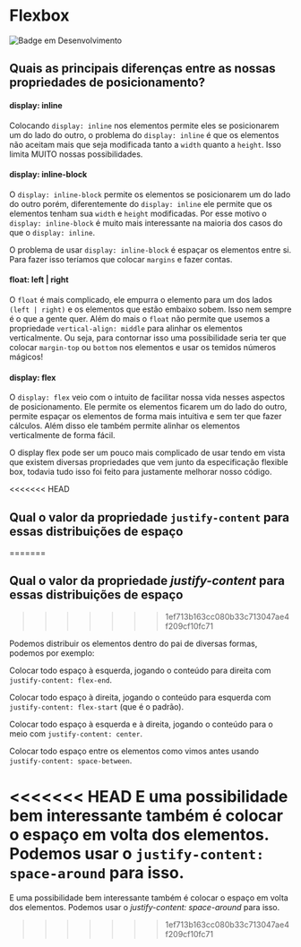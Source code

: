 # Flexbox
![Badge em Desenvolvimento](http://img.shields.io/static/v1?label=STATUS&message=EM%20DESENVOLVIMENTO&color=GREEN&style=for-the-badge)
## Quais as principais diferenças entre as nossas propriedades de posicionamento?

#### display: inline

Colocando ``display: inline`` nos elementos permite eles se posicionarem um do lado do outro, o problema do ``display: inline`` é que os elementos não aceitam mais que seja modificada tanto a ``width`` quanto a ``height``. Isso limita MUITO nossas possibilidades.

#### display: inline-block

O ``display: inline-block`` permite os elementos se posicionarem um do lado do outro porém, diferentemente do ``display: inline`` ele permite que os elementos tenham sua ``width`` e ``height`` modificadas. Por esse motivo o ``display: inline-block`` é muito mais interessante na maioria dos casos do que o ``display: inline``.

O problema de usar ``display: inline-block`` é espaçar os elementos entre si. Para fazer isso teríamos que colocar ``margins`` e fazer contas.

#### float: left | right

O ``float`` é mais complicado, ele empurra o elemento para um dos lados ``(left | right)`` e os elementos que estão embaixo sobem. Isso nem sempre é o que a gente quer. Além do mais o ``float`` não permite que usemos a propriedade ``vertical-align: middle`` para alinhar os elementos verticalmente. Ou seja, para contornar isso uma possibilidade seria ter que colocar ``margin-top`` ou ``bottom`` nos elementos e usar os temidos números mágicos!

#### display: flex

O ``display: flex`` veio com o intuito de facilitar nossa vida nesses aspectos de posicionamento. Ele permite os elementos ficarem um do lado do outro, permite espaçar os elementos de forma mais intuitiva e sem ter que fazer cálculos. Além disso ele também permite alinhar os elementos verticalmente de forma fácil.

O display flex pode ser um pouco mais complicado de usar tendo em vista que existem diversas propriedades que vem junto da especificação flexible box, todavia tudo isso foi feito para justamente melhorar nosso código.

<<<<<<< HEAD
## Qual o valor da propriedade ``justify-content`` para essas distribuições de espaço
=======
## Qual o valor da propriedade *justify-content* para essas distribuições de espaço
>>>>>>> 1ef713b163cc080b33c713047ae4f209cf10fc71

Podemos distribuir os elementos dentro do pai de diversas formas, podemos por exemplo:

Colocar todo espaço à esquerda, jogando o conteúdo para direita com ``justify-content: flex-end``.

Colocar todo espaço à direita, jogando o conteúdo para esquerda com ``justify-content: flex-start`` (que é o padrão).

Colocar todo espaço à esquerda e à direita, jogando o conteúdo para o meio com ``justify-content: center``.

Colocar todo espaço entre os elementos como vimos antes usando ``justify-content: space-between``.

<<<<<<< HEAD
E uma possibilidade bem interessante também é colocar o espaço em volta dos elementos. Podemos usar o ``justify-content: space-around`` para isso.
=======
E uma possibilidade bem interessante também é colocar o espaço em volta dos elementos. Podemos usar o *justify-content: space-around* para isso.
>>>>>>> 1ef713b163cc080b33c713047ae4f209cf10fc71
